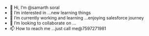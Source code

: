 - 👋 Hi, I’m @samarth soral
- 👀 I’m interested in ...new learning things 
- 🌱 I’m currently working and learning ...enjoying salesforce journey
- 💞️ I’m looking to collaborate on ...
- 📫 How to reach me ...just call me@7597271981

<!---
samopedia538/samopedia538 is a ✨ special ✨ repository because its `README.md` (this file) appears on your GitHub profile.
You can click the Preview link to take a look at your changes.
--->
